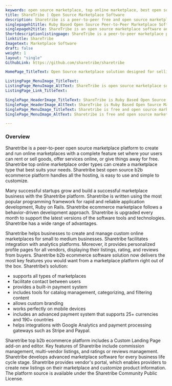 ```yaml
---
keywords: open source marketplace, top online marketplace, best open source b2b ecommerce platform, ecommerce marketplace, b2b ecommerce software solution, top b2b ecommerce platform
title: ShareTribe | Open Source Marketplace Software
description: Sharetribe is a peer-to-peer free and open source marketplace platform that can be used for renting, selling, offering services, or giving things away for free.
singlepageh1title: Ruby Based Open Source Peer-to-Peer Marketplace Software
singlepageh2title: ShareTribe is an open source marketplace software and platform that takes you where you want to go. From idea to launch, profitability to growth and beyond.
Shortdescriptionlistingpage: ShareTribe is a peer-to-peer marketplace platform that can be used for renting, selling, offering services, or giving things away for free.
linktitle: ShareTribe
Imagetext: Marketplace Software
draft: false
weight: 1
layout: "single"
GithubLink: https://github.com/sharetribe/sharetribe

HomePage_TitleText: Open Source marketplace solution designed for selling services online.

ListingPage_MenuImage_TitleText: 
ListingPage_MenuImage_AltText: ShareTribe is open source marketplace software
ListingPage_Link_TitleText: 

SinglePage_HeaderImage_TitleText: ShareTribe is Ruby Based Open Source Marketplace software
SinglePage_HeaderImage_AltText: ShareTribe is Ruby Based Open Source Marketplace software
SinglePage_MenuImage_TitleText: Sharetribe is free and open source marketplace software
SinglePage_MenuImage_AltText: Sharetribe is free and open source marketplace software

---
```


### **Overview**

Sharetribe is a peer-to-peer open source marketplace platform to create and run online marketplaces with a complete feature set where your users can rent or sell goods, offer services online, or give things away for free. Sharetribe top online marketplace order types can create a marketplace type that best suits your needs. Sharetribe best open source b2b ecommerce platform handles all the hosting, is easy to use and simple to customize.

Many successful startups grow and build a successful marketplace business with the Sharetribe platform. Sharetribe is written using the most popular programming framework for rapid and reliable application development, Ruby on Rails. Sharetribe ecommerce marketplace follows a behavior-driven development approach. Sharetribe is upgraded every month to support the latest versions of the software tools and technologies. Sharetribe has a wide range of advantages.

Sharetribe helps businesses to create and manage custom online marketplaces for small to medium businesses. Sharetribe facilitates integration with analytics platforms. Moreover, it provides personalized profile pages for all vendors, displaying their listings, rating, and reviews from buyers. Sharetribe b2b ecommerce software solution now delivers the most key features you would want from a marketplace platform right out of the box. Sharetribe’s solution:

*   supports all types of marketplaces
*   facilitate contact between users
*   provides a built-in payment system
*   includes tools for catalog management, categorizing, and filtering content
*   allows custom branding
*   works perfectly on mobile devices
*   includes an advanced payment system that supports 25+ currencies and 190+ countries
*   helps integrations with Google Analytics and payment processing gateways such as Stripe and Paypal.

Sharetribe top b2b ecommerce platform includes a Custom Landing Page add-on and editor. Key features of Sharetribe include commission management, multi-vendor listings, and ratings or reviews management. Sharetribe develops advanced marketplace software for every business life cycle stage. Sharetribe provides vendor's portal, which enables providers to create new listings on their marketplace and customize product information. The platform source is available under the Sharetribe Community Public License.
